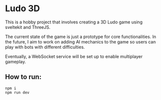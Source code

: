 # Ludo 3D

This is a hobby project that involves creating a 3D Ludo game using sveltekit and ThreeJS. 

The current state of the game is just a prototype for core functionalities. In the future, I aim to work on adding AI mechanics to the game so users can play with bots with different difficulties.

Eventually, a WebSocket service will be set up to enable multiplayer gameplay.

## How to run:
```
npm i
npm run dev
```

